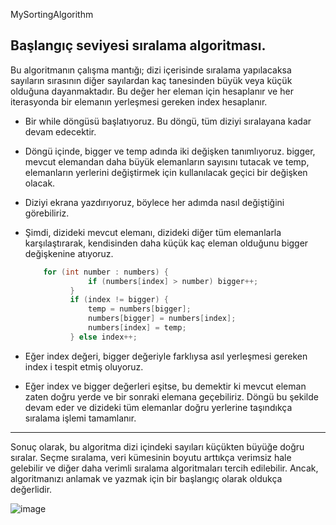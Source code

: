 MySortingAlgorithm

Başlangıç seviyesi sıralama algoritması.
----
Bu algoritmanın çalışma mantığı; dizi içerisinde sıralama yapılacaksa sayıların sırasının diğer sayılardan kaç tanesinden büyük veya küçük olduğuna dayanmaktadır.
Bu değer her eleman için hesaplanır ve her iterasyonda bir elemanın yerleşmesi gereken index hesaplanır.

* Bir while döngüsü başlatıyoruz. Bu döngü, tüm diziyi sıralayana kadar devam edecektir.
* Döngü içinde, bigger ve temp adında iki değişken tanımlıyoruz. bigger, mevcut elemandan daha büyük elemanların sayısını tutacak ve temp, elemanların yerlerini değiştirmek için kullanılacak geçici bir değişken olacak.
* Diziyi ekrana yazdırıyoruz, böylece her adımda nasıl değiştiğini görebiliriz.
* Şimdi, dizideki mevcut elemanı, dizideki diğer tüm elemanlarla karşılaştırarak, kendisinden daha küçük kaç eleman olduğunu bigger değişkenine atıyoruz.
  ```java
      for (int number : numbers) {
                if (numbers[index] > number) bigger++;
            }
            if (index != bigger) {
                temp = numbers[bigger];
                numbers[bigger] = numbers[index];
                numbers[index] = temp;
            } else index++;
  ```

* Eğer index değeri, bigger değeriyle farklıysa asıl yerleşmesi gereken index i tespit etmiş oluyoruz.
* Eğer index ve bigger değerleri eşitse, bu demektir ki mevcut eleman zaten doğru yerde ve bir sonraki elemana geçebiliriz.
Döngü bu şekilde devam eder ve dizideki tüm elemanlar doğru yerlerine taşındıkça sıralama işlemi tamamlanır.
----
Sonuç olarak, bu algoritma dizi içindeki sayıları küçükten büyüğe doğru sıralar. Seçme sıralama, veri kümesinin boyutu arttıkça verimsiz hale gelebilir ve diğer daha verimli sıralama algoritmaları tercih edilebilir. Ancak, algoritmanızı anlamak ve yazmak için bir başlangıç olarak oldukça değerlidir.

![image](https://github.com/yusuf-sea/MySortingAlgorithm/assets/101550162/c40419d0-9e4a-4557-a091-9e52e595b61c)

